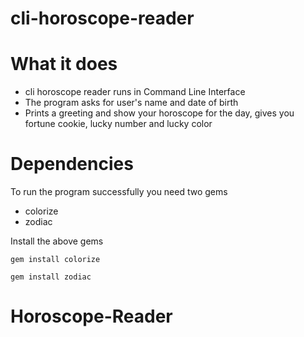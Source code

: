 # cli-horoscope-reader
# What it does
- cli horoscope reader runs in Command Line Interface
- The program asks for user's name and date of birth
- Prints a greeting and show your horoscope for the day, gives you fortune cookie, lucky number and lucky color

# Dependencies
To run the program successfully you need two gems
- colorize
- zodiac

Install the above gems

`gem install colorize`

`gem install zodiac`
# Horoscope-Reader
